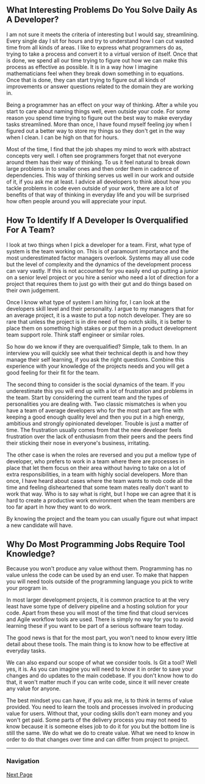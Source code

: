 ## What Interesting Problems Do You Solve Daily As A Developer?

I am not sure it meets the criteria of interesting but I would
say, streamlining. Every single day I sit for hours and try to
understand how I can cut wasted time from all kinds of areas.
I like to express what programmers do as, trying to take a
process and convert it to a virtual version of itself. Once
that is done, we spend all our time trying to figure out how
we can make this process as effective as possible. It is in
a way how I imagine mathematicians feel when they break down
something in to equations. Once that is done, they can start
trying to figure out all kinds of improvements or answer
questions related to the domain they are working in.

Being a programmer has an effect on your way of thinking.
After a while you start to care about naming things well,
even outside your code. For some reason you spend time trying
to figure out the best way to make everyday tasks streamlined.
More than once, I have found myself feeling joy when I figured
out a better way to store my things so they don't get in the
way when I clean. I can be high on that for hours.

Most of the time, I find that the job shapes my mind to work
with abstract concepts very well. I often see programmers
forget that not everyone around them has their way of thinking.
To us it feel natural to break down large problems in to smaller
ones and then order them in cadence of dependencies. This way of
thinking serves us well in our work and outside of it, if you
ask me at least. I advice all developers to think about how you
tackle problems in code even outside of your work, there are a
lot of benefits of that way of thinking in everyday life and
you will be surprised how often people around you will appreciate
your input.

## How To Identify If A Developer Is Overqualified For A Team?

I look at two things when I pick a developer for a team.
First, what type of system is the team working on. This is
of paramount importance and the most underestimated factor
managers overlook. Systems may all use code but the level
of complexity and the dynamics of the development process
can vary vastly. If this is not accounted for you easily
end up putting a junior on a senior level project or you
hire a senior who need a lot of direction for a project
that requires them to just go with their gut and do things
based on their own judgement.

Once I know what type of system I am hiring for, I can look
at the developers skill level and their personality.
I argue to my managers that for an average project, it is
a waste to put a top notch developer. They are so rare that
unless the project is in dire need of top notch skills, it
is better to place them on something high stakes or put them
in a product development team support role. Think staff engineer
or similar roles.

So how do we know if they are overqualified? Simple, talk
to them. In an interview you will quickly see what their
technical depth is and how they manage their self learning,
if you ask the right questions. Combine this experience with
your knowledge of the projects needs and you will get a good
feeling for their fit for the team.

The second thing to consider is the social dynamics of the team.
If you underestimate this you will end up with a lot of frustration
and problems in the team. Start by considering the current team
and the types of personalities you are dealing with. Two classic
mismatches is when you have a team of average developers who for
the most part are fine with keeping a good enough quality level
and then you put in a high energy, ambitious and strongly opinionated
developer. Trouble is just a matter of time. The frustration usually
comes from that the new developer feels frustration over the lack of
enthusiasm from their peers and the peers find their sticking their
nose in everyone's business, irritating.

The other case is when the roles are reversed and you put a mellow
type of developer, who prefers to work in a team where there are
processes in place that let them focus on their area without having
to take on a lot of extra responsibilities, in a team with highly
social developers. More than once, I have heard about cases where
the team wants to mob code all the time and feeling disheartened
that some team mates really don't want to work that way. Who is
to say what is right, but I hope we can agree that it is hard to
create a productive work environment when the team members are
too far apart in how they want to do work.

By knowing the project and the team you can usually figure out
what impact a new candidate will have.

## Why Do Most Programming Jobs Require Tool Knowledge?

Because you won't produce any value without them. Programming
has no value unless the code can be used by an end user. To
make that happen you will need tools outside of the programming
language you pick to write your program in.

In most larger development projects, it is common practice to
at the very least have some type of delivery pipeline and a
hosting solution for your code. Apart from these you will
most of the time find that cloud services and Agile workflow
tools are used. There is simply no way for you to avoid learning
these if you want to be part of a serious software team today.

The good news is that for the most part, you won't need to know
every little detail about these tools. The main thing is to know
how to be effective at everyday tasks.

We can also expand our scope of what we consider tools. Is Git
a tool? Well yes, it is. As you can imagine you will need to know
it in order to save your changes and do updates to the main codebase.
If you don't know how to do that, it won't matter much if you can write
code, since it will never create any value for anyone.

The best mindset you can have, if you ask me, is to think in terms
of value provided. You need to learn the tools and processes
involved in producing value for users. Without that, your coding skills
don't earn money and you won't get paid. Some parts of the delivery
process you may not need to know because it is someone elses job to
do it for you but the bottom line is still the same. We do what we
do to create value. What we need to know in order to do that changes
over time and can differ from project to project.

---

### Navigation

[Next Page](page_028.md)

